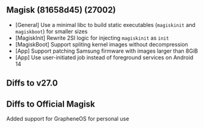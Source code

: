 ## Magisk (81658d45) (27002)

- [General] Use a minimal libc to build static executables (`magiskinit` and `magiskboot`) for smaller sizes
- [MagiskInit] Rewrite 2SI logic for injecting `magiskinit` as `init`
- [MagiskBoot] Support spliting kernel images without decompression
- [App] Support patching Samsung firmware with images larger than 8GiB
- [App] Use user-initiated job instead of foreground services on Android 14

## Diffs to v27.0

## Diffs to Official Magisk

Added support for GrapheneOS for personal use

